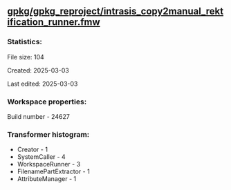 ﻿## [gpkg/gpkg_reproject/intrasis_copy2manual_rektification_runner.fmw](https://github.com/kicki58/kix_working_dir/blob/master/gpkg/gpkg_reproject/intrasis_copy2manual_rektification_runner.fmw)

### Statistics:
File size: 104

Created: 2025-03-03

Last edited: 2025-03-03


### Workspace properties:
Build number    - 24627







### Transformer histogram:
*  Creator    -   1
*  SystemCaller    -   4
*  WorkspaceRunner    -   3
*  FilenamePartExtractor    -   1
*  AttributeManager    -   1

